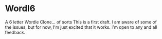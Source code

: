 # Wordl6
A 6 letter Wordle Clone... of sorts
This is a first draft.  I am aware of some of the issues, but for now, I'm just excited that it works.
I'm open to any and all feedback.

